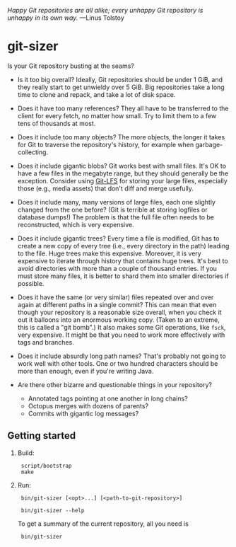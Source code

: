 _Happy Git repositories are all alike; every unhappy Git repository is unhappy in its own way._ —Linus Tolstoy

# git-sizer

Is your Git repository busting at the seams?

* Is it too big overall? Ideally, Git repositories should be under 1 GiB, and they really start to get unwieldy over 5 GiB. Big repositories take a long time to clone and repack, and take a lot of disk space.

* Does it have too many references? They all have to be transferred to the client for every fetch, no matter how small. Try to limit them to a few tens of thousands at most.

* Does it include too many objects? The more objects, the longer it takes for Git to traverse the repository's history, for example when garbage-collecting.

* Does it include gigantic blobs? Git works best with small files. It's OK to have a few files in the megabyte range, but they should generally be the exception. Consider using [Git-LFS](https://git-lfs.github.com/) for storing your large files, especially those (e.g., media assets) that don't diff and merge usefully.

* Does it include many, many versions of large files, each one slightly changed from the one before? (Git is terrible at storing logfiles or database dumps!) The problem is that the full file often needs to be reconstructed, which is very expensive.

* Does it include gigantic trees? Every time a file is modified, Git has to create a new copy of every tree (i.e., every directory in the path) leading to the file. Huge trees make this expensive. Moreover, it is very expensive to iterate through history that contains huge trees. It's best to avoid directories with more than a couple of thousand entries. If you must store many files, it is better to shard them into smaller directories if possible.

* Does it have the same (or very similar) files repeated over and over again at different paths in a single commit? This can mean that even though your repository is a reasonable size overall, when you check it out it balloons into an enormous working copy. (Taken to an extreme, this is called a "git bomb".) It also makes some Git operations, like `fsck`, very expensive. It might be that you need to work more effectively with tags and branches.

* Does it include absurdly long path names? That's probably not going to work well with other tools. One or two hundred characters should be more than enough, even if you're writing Java.

* Are there other bizarre and questionable things in your repository?

    * Annotated tags pointing at one another in long chains?
    * Octopus merges with dozens of parents?
    * Commits with gigantic log messages?


## Getting started

1. Build:

        script/bootstrap
        make

2. Run:

        bin/git-sizer [<opt>...] [<path-to-git-repository>]

        bin/git-sizer --help

    To get a summary of the current repository, all you need is

        bin/git-sizer
